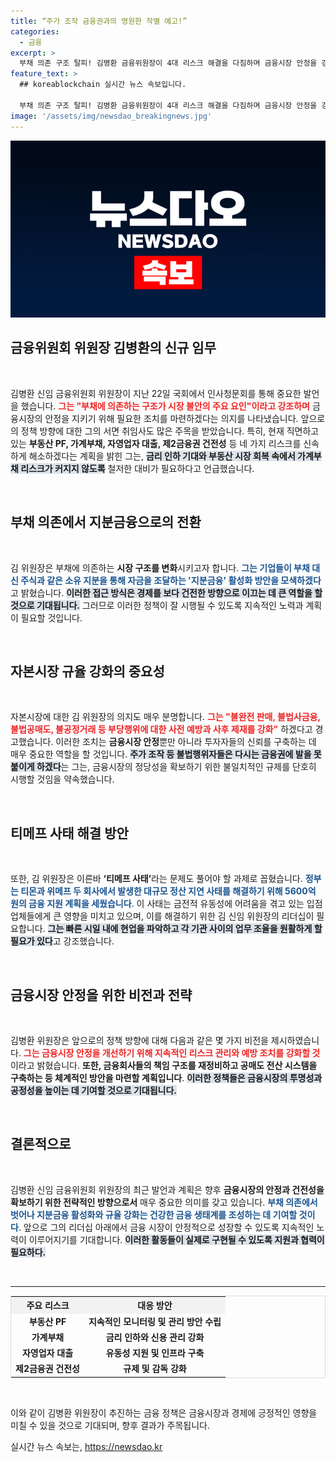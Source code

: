 ```yaml
---
title: “주가 조작 금융권과의 영원한 작별 예고!”
categories:
  - 금융
excerpt: >
  부채 의존 구조 탈피! 김병환 금융위원장이 4대 리스크 해결을 다짐하며 금융시장 안정을 강조했습니다. 불법행위 근절과 지분금융 활성화로 새로운 시대를 열겠다는 그의 포부에 귀가 솔깃합니다.
feature_text: >
  ## koreablockchain 실시간 뉴스 속보입니다.

  부채 의존 구조 탈피! 김병환 금융위원장이 4대 리스크 해결을 다짐하며 금융시장 안정을 강조했습니다. 불법행위 근절과 지분금융 활성화로 새로운 시대를 열겠다는 그의 포부에 귀가 솔깃합니다.
image: '/assets/img/newsdao_breakingnews.jpg'
---
```


<p><img src="/assets/img/newsdao_breakingnews.jpg" alt="koreablockchain 속보" /></p>

<h2 data-ke-size="size26">금융위원회 위원장 김병환의 신규 임무</h2>

<p data-ke-size="size16">&nbsp;</p>

<p>김병환 신임 금융위원회 위원장이 지난 22일 국회에서 인사청문회를 통해 중요한 발언을 했습니다. <b><span style="color: #ee2323;">그는 "부채에 의존하는 구조가 시장 불안의 주요 요인"이라고 강조하며</span></b> 금융시장의 안정을 지키기 위해 필요한 조치를 마련하겠다는 의지를 나타냈습니다. 앞으로의 정책 방향에 대한 그의 서면 취임사도 많은 주목을 받았습니다. 특히, 현재 직면하고 있는 <b>부동산 PF, 가계부채, 자영업자 대출, 제2금융권 건전성</b> 등 네 가지 리스크를 신속하게 해소하겠다는 계획을 밝힌 그는, <b><span style="background-color: #21538527;">금리 인하 기대와 부동산 시장 회복 속에서 가계부채 리스크가 커지지 않도록</span></b> 철저한 대비가 필요하다고 언급했습니다.</p>

<p data-ke-size="size16">&nbsp;</p>

<h2 data-ke-size="size26">부채 의존에서 지분금융으로의 전환</h2>

<p data-ke-size="size16">&nbsp;</p>

<p>김 위원장은 부채에 의존하는 <b>시장 구조를 변화</b>시키고자 합니다. <b><span style="color: #1a5490;">그는 기업들이 부채 대신 주식과 같은 소유 지분을 통해 자금을 조달하는 '지분금융' 활성화 방안을 모색하겠다</span></b>고 밝혔습니다. <b><span style="background-color: #21538527;">이러한 접근 방식은 경제를 보다 건전한 방향으로 이끄는 데 큰 역할을 할 것으로 기대됩니다.</span></b> 그러므로 이러한 정책이 잘 시행될 수 있도록 지속적인 노력과 계획이 필요할 것입니다.</p>

<p data-ke-size="size16">&nbsp;</p>

<h2 data-ke-size="size26">자본시장 규율 강화의 중요성</h2>

<p data-ke-size="size16">&nbsp;</p>

<p>자본시장에 대한 김 위원장의 의지도 매우 분명합니다. <b><span style="color: #ee2323;">그는 "불완전 판매, 불법사금융, 불법공매도, 불공정거래 등 부당행위에 대한 사전 예방과 사후 제재를 강화"</span></b> 하겠다고 경고했습니다. 이러한 조치는 <b>금융시장 안정</b>뿐만 아니라 투자자들의 신뢰를 구축하는 데 매우 중요한 역할을 할 것입니다. <b><span style="background-color: #21538527;">주가 조작 등 불법행위자들은 다시는 금융권에 발을 못 붙이게 하겠다</span></b>는 그는, 금융시장의 정당성을 확보하기 위한 불일치적인 규제를 단호히 시행할 것임을 약속했습니다.</p>

<p data-ke-size="size16">&nbsp;</p>

<h2 data-ke-size="size26">티메프 사태 해결 방안</h2>

<p data-ke-size="size16">&nbsp;</p>

<p>또한, 김 위원장은 이른바 <b>‘티메프 사태’</b>라는 문제도 풀어야 할 과제로 꼽혔습니다. <b><span style="color: #1a5490;">정부는 티몬과 위메프 두 회사에서 발생한 대규모 정산 지연 사태를 해결하기 위해 5600억 원의 금융 지원 계획을 세웠습니다</span></b>. 이 사태는 금전적 유동성에 어려움을 겪고 있는 입점 업체들에게 큰 영향을 미치고 있으며, 이를 해결하기 위한 김 신임 위원장의 리더십이 필요합니다. <b><span style="background-color: #21538527;">그는 빠른 시일 내에 현업을 파악하고 각 기관 사이의 업무 조율을 원활하게 할 필요가 있다</span></b>고 강조했습니다.</p>

<p data-ke-size="size16">&nbsp;</p>

<h2 data-ke-size="size26">금융시장 안정을 위한 비전과 전략</h2>

<p data-ke-size="size16">&nbsp;</p>

<p>김병환 위원장은 앞으로의 정책 방향에 대해 다음과 같은 몇 가지 비전을 제시하였습니다. <b><span style="color: #ee2323;">그는 금융시장 안정을 개선하기 위해 지속적인 리스크 관리와 예방 조치를 강화할 것</span></b>이라고 밝혔습니다. <b>또한, 금융회사들의 책임 구조를 재정비하고 공매도 전산 시스템을 구축하는 등 체계적인 방안을 마련할 계획입니다</b>. <b><span style="background-color: #21538527;">이러한 정책들은 금융시장의 투명성과 공정성을 높이는 데 기여할 것으로 기대됩니다.</span></b></p>

<p data-ke-size="size16">&nbsp;</p>

<h2 data-ke-size="size26">결론적으로</h2>

<p data-ke-size="size16">&nbsp;</p>

<p>김병환 신임 금융위원회 위원장의 최근 발언과 계획은 향후 <b>금융시장의 안정과 건전성을 확보하기 위한 전략적인 방향으로서</b> 매우 중요한 의미를 갖고 있습니다. <b><span style="color: #1a5490;">부채 의존에서 벗어나 지분금융 활성화와 규율 강화는 건강한 금융 생태계를 조성하는 데 기여할 것이다</span></b>. 앞으로 그의 리더십 아래에서 금융 시장이 안정적으로 성장할 수 있도록 지속적인 노력이 이루어지기를 기대합니다. <b><span style="background-color: #21538527;">이러한 활동들이 실제로 구현될 수 있도록 지원과 협력이 필요하다.</span></b></p>

<p data-ke-size="size16">&nbsp;</p>

<hr>

<table style="width: 100%; border: 1px solid #ddd;">
    <tr>
        <th style="text-align: center; background-color: #f2f2f2;"><b>주요 리스크</b></th>
        <th style="text-align: center; background-color: #f2f2f2;"><b>대응 방안</b></th>
    </tr>
    <tr>
        <td style="text-align: center; height: 17px;"><b>부동산 PF</b></td>
        <td style="text-align: center; height: 17px;"><b>지속적인 모니터링 및 관리 방안 수립</b></td>
    </tr>
    <tr>
        <td style="text-align: center; height: 17px;"><b>가계부채</b></td>
        <td style="text-align: center; height: 17px;"><b>금리 인하와 신용 관리 강화</b></td>
    </tr>
    <tr>
        <td style="text-align: center; height: 17px;"><b>자영업자 대출</b></td>
        <td style="text-align: center; height: 17px;"><b>유동성 지원 및 인프라 구축</b></td>
    </tr>
    <tr>
        <td style="text-align: center; height: 17px;"><b>제2금융권 건전성</b></td>
        <td style="text-align: center; height: 17px;"><b>규제 및 감독 강화</b></td>
    </tr>
</table>

<p data-ke-size="size16">&nbsp;</p> 

<p>이와 같이 김병환 위원장이 추진하는 금융 정책은 금융시장과 경제에 긍정적인 영향을 미칠 수 있을 것으로 기대되며, 향후 결과가 주목됩니다.</p>
실시간 뉴스 속보는, <a href="https://newsdao.kr" rel="dofollow">https://newsdao.kr</a>


